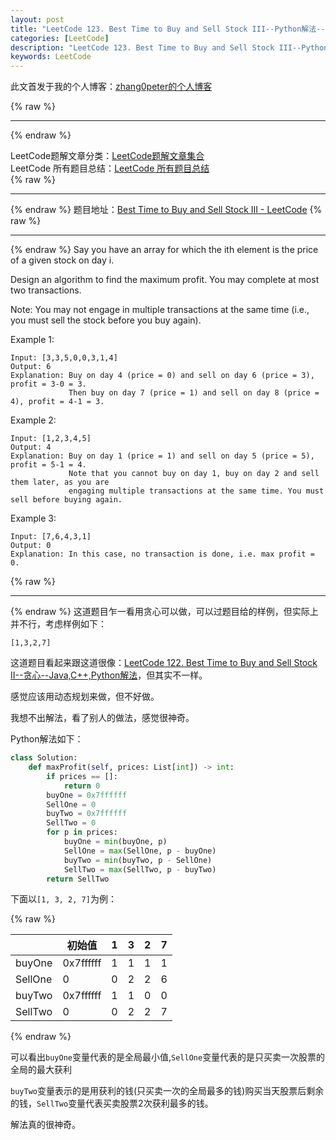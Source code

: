 ```yaml
---
layout: post
title: "LeetCode 123. Best Time to Buy and Sell Stock III--Python解法--动态规划--数学题"
categories: [LeetCode]
description: "LeetCode 123. Best Time to Buy and Sell Stock III--Python解法--动态规划--数学题"
keywords: LeetCode
---
```


此文首发于我的个人博客：[zhang0peter的个人博客](https://zhang0peter.com)         

{% raw %}
***          
{% endraw %}



LeetCode题解文章分类：[LeetCode题解文章集合](https://zhang0peter.com/categories/#LeetCode)               
LeetCode 所有题目总结：[LeetCode 所有题目总结](https://zhang0peter.blog.csdn.net/article/details/100055202)                                  
{% raw %}
***          
{% endraw %}
题目地址：[Best Time to Buy and Sell Stock III - LeetCode](https://leetcode.com/problems/best-time-to-buy-and-sell-stock-iii/)
{% raw %}
***          
{% endraw %}
Say you have an array for which the ith element is the price of a given stock on day i.

Design an algorithm to find the maximum profit. You may complete at most two transactions.

Note: You may not engage in multiple transactions at the same time (i.e., you must sell the stock before you buy again).

Example 1:
```
Input: [3,3,5,0,0,3,1,4]
Output: 6
Explanation: Buy on day 4 (price = 0) and sell on day 6 (price = 3), profit = 3-0 = 3.
             Then buy on day 7 (price = 1) and sell on day 8 (price = 4), profit = 4-1 = 3.
```
Example 2:
```
Input: [1,2,3,4,5]
Output: 4
Explanation: Buy on day 1 (price = 1) and sell on day 5 (price = 5), profit = 5-1 = 4.
             Note that you cannot buy on day 1, buy on day 2 and sell them later, as you are
             engaging multiple transactions at the same time. You must sell before buying again.
```
Example 3:
```
Input: [7,6,4,3,1]
Output: 0
Explanation: In this case, no transaction is done, i.e. max profit = 0.
```
{% raw %}
***          
{% endraw %}
这道题目乍一看用贪心可以做，可以过题目给的样例，但实际上并不行，考虑样例如下：
```
[1,3,2,7]
```
这道题目看起来跟这道很像：[LeetCode 122. Best Time to Buy and Sell Stock II--贪心--Java,C++,Python解法](https://blog.csdn.net/zhangpeterx/article/details/91126364)，但其实不一样。

感觉应该用动态规划来做，但不好做。

我想不出解法，看了别人的做法，感觉很神奇。

Python解法如下：
```python
class Solution:
    def maxProfit(self, prices: List[int]) -> int:
        if prices == []:
            return 0
        buyOne = 0x7ffffff
        SellOne = 0
        buyTwo = 0x7ffffff
        SellTwo = 0
        for p in prices:
            buyOne = min(buyOne, p)
            SellOne = max(SellOne, p - buyOne)
            buyTwo = min(buyTwo, p - SellOne)
            SellTwo = max(SellTwo, p - buyTwo)
        return SellTwo

```
下面以`[1, 3, 2, 7]`为例：

{% raw %}
     
|         | 初始值    | 1   | 3   | 2   | 7   |
| ------- | --------- | --- | --- | --- | --- |
| buyOne  | 0x7ffffff | 1   | 1   | 1   | 1   |
| SellOne | 0         | 0   | 2   | 2   | 6   |
| buyTwo  | 0x7ffffff | 1   | 1   | 0   | 0   |
| SellTwo | 0         | 0   | 2   | 2   | 7   |


{% endraw %}


可以看出`buyOne`变量代表的是全局最小值,`SellOne`变量代表的是只买卖一次股票的全局的最大获利

`buyTwo`变量表示的是用获利的钱(只买卖一次的全局最多的钱)购买当天股票后剩余的钱，`SellTwo`变量代表买卖股票2次获利最多的钱。

解法真的很神奇。